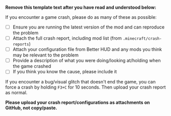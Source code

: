 **Remove this template text after you have read and understood below:**

If you encounter a game crash, please do as many of these as possible:
- [ ] Ensure you are running the latest version of the mod and can reproduce the problem
- [ ] Attach the full crash report, including mod list (from `.minecraft/crash-reports`)
- [ ] Attach your configuration file from Better HUD and any mods you think may be relevant to the problem
- [ ] Provide a description of what you were doing/looking at/holding when the game crashed
- [ ] If you think you know the cause, please include it

If you encounter a bug/visual glitch that doesn't end the game, you can force a crash by holding `F3+C` for 10 seconds. Then upload your crash report as normal.

**Please upload your crash report/configurations as attachments on GitHub, not copy/paste.**
